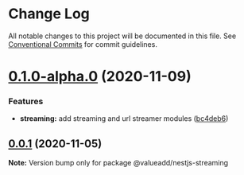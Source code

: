 # Change Log

All notable changes to this project will be documented in this file.
See [Conventional Commits](https://conventionalcommits.org) for commit guidelines.

# [0.1.0-alpha.0](https://github.com/valueadd-poland/nestjs-packages/compare/@valueadd/nestjs-streaming@0.0.1...@valueadd/nestjs-streaming@0.1.0-alpha.0) (2020-11-09)


### Features

* **streaming:** add streaming and url streamer modules ([bc4deb6](https://github.com/valueadd-poland/nestjs-packages/commit/bc4deb65a0cd72b4164e906bc2395c12f9811d94))





## [0.0.1](https://github.com/valueadd-poland/nestjs-packages/compare/@valueadd/nestjs-streaming@0.0.1-alpha.1...@valueadd/nestjs-streaming@0.0.1) (2020-11-05)

**Note:** Version bump only for package @valueadd/nestjs-streaming
